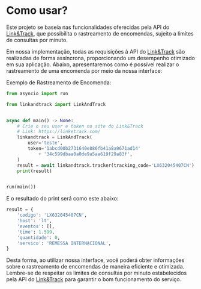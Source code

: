# Como usar?

Este projeto se baseia nas funcionalidades oferecidas pela API do [Link&Track](https://linketrack.com/), que 
possibilita o rastreamento de encomendas, sujeito a limites de consultas por minuto.

Em nossa implementação, todas as requisições à API do [Link&Track](https://linketrack.com/) são realizadas de forma 
assíncrona, proporcionando um desempenho otimizado em sua aplicação. Abaixo, apresentaremos como é possível realizar o 
rastreamento de uma encomenda por meio da nossa interface:

Exemplo de Rastreamento de Encomenda:

```python
from asyncio import run

from linkandtrack import LinkAndTrack


async def main() -> None:
    # Crie o seu user e token no site do Link&Track
    # Link: https://linketrack.com/
    linkandtrack = LinkAndTrack(
        user='teste',
        token='1abcd00b2731640e886fb41a8a9671ad14'
            + '34c599dbaa0a0de9a5aa619f29a83f',
    )
    result = await linkandtrack.tracker(tracking_code='LX632045407CN')
    print(result)


run(main())
```

E o resultado do print será como este abaixo: 

```python
result = {
    'codigo': 'LX632045407CN',
    'host': 'lt',
    'eventos': [],
    'time': 1.599,
    'quantidade': 0,
    'servico': 'REMESSA INTERNACIONAL',
}
```

Desta forma, ao utilizar nossa interface, você poderá obter informações sobre o rastreamento de encomendas de maneira 
eficiente e otimizada. Lembre-se de respeitar os limites de consultas por minuto estabelecidos pela API do 
[Link&Track](https://linketrack.com/) para garantir o bom funcionamento do serviço.